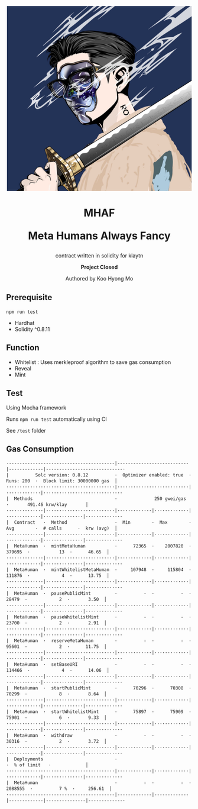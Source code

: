 <div align="center">
<img width="500" src="https://github.com/chrisais9/meta-human-contract/blob/master/images/header.jpg"/>
  <h1 align="center">
    <strong>MHAF</strong>
    <p>Meta Humans Always Fancy</p>
  </h1>
  <p align="center">contract written in solidity for klaytn</p>
  <p align="center"><b>Project Closed</b></p>
  <p align="center">Authored by Koo Hyong Mo</p>
  
</div>



## Prerequisite

`npm run test`
- Hardhat
- Solidity ^0.8.11

## Function

- Whitelist : Uses merkleproof algorithm to save gas consumption
- Reveal
- Mint

## Test

Using Mocha framework

Runs `npm run test` automatically using CI

See `/test` folder


## Gas Consumption

```
·----------------------------------------|---------------------------|-------------|-----------------------------·
|          Solc version: 0.8.12          ·  Optimizer enabled: true  ·  Runs: 200  ·  Block limit: 30000000 gas  │
·········································|···························|·············|······························
|  Methods                               ·              250 gwei/gas               ·       491.46 krw/klay       │
··············|··························|·············|·············|·············|···············|··············
|  Contract   ·  Method                  ·  Min        ·  Max        ·  Avg        ·  # calls      ·  krw (avg)  │
··············|··························|·············|·············|·············|···············|··············
|  MetaHuman  ·  mintMetaHuman           ·      72365  ·    2007820  ·     379695  ·           13  ·      46.65  │
··············|··························|·············|·············|·············|···············|··············
|  MetaHuman  ·  mintWhitelistMetaHuman  ·     107948  ·     115804  ·     111876  ·            4  ·      13.75  │
··············|··························|·············|·············|·············|···············|··············
|  MetaHuman  ·  pausePublicMint         ·          -  ·          -  ·      28479  ·            2  ·       3.50  │
··············|··························|·············|·············|·············|···············|··············
|  MetaHuman  ·  pauseWhitelistMint      ·          -  ·          -  ·      23700  ·            2  ·       2.91  │
··············|··························|·············|·············|·············|···············|··············
|  MetaHuman  ·  reserveMetaHuman        ·          -  ·          -  ·      95601  ·            2  ·      11.75  │
··············|··························|·············|·············|·············|···············|··············
|  MetaHuman  ·  setBaseURI              ·          -  ·          -  ·     114466  ·            4  ·      14.06  │
··············|··························|·············|·············|·············|···············|··············
|  MetaHuman  ·  startPublicMint         ·      70296  ·      70308  ·      70299  ·            8  ·       8.64  │
··············|··························|·············|·············|·············|···············|··············
|  MetaHuman  ·  startWhitelistMint      ·      75897  ·      75909  ·      75901  ·            6  ·       9.33  │
··············|··························|·············|·············|·············|···············|··············
|  MetaHuman  ·  withdraw                ·          -  ·          -  ·      30316  ·            2  ·       3.72  │
··············|··························|·············|·············|·············|···············|··············
|  Deployments                           ·                                         ·  % of limit   ·             │
·········································|·············|·············|·············|···············|··············
|  MetaHuman                             ·          -  ·          -  ·    2088555  ·          7 %  ·     256.61  │
·----------------------------------------|-------------|-------------|-------------|---------------|-------------·
```
